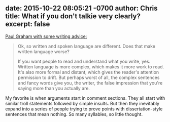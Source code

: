 date: 2015-10-22 08:05:21 -0700
author: Chris
title: What if you don't talkie very clearly?
excerpt: false
----

[Paul Graham with some writing advice:](http://paulgraham.com/talk.html)

> Ok, so written and spoken language are different. Does that make written language worse?
> 
> If you want people to read and understand what you write, yes. Written language is more complex, which makes it more work to read. It's also more formal and distant, which gives the reader's attention permission to drift. But perhaps worst of all, the complex sentences and fancy words give you, the writer, the false impression that you're saying more than you actually are.

My favorite is when arguments start in comment sections. They all start with similar troll statements followed by simple insults. But then they inevitably expand into a series of people trying to prove points with dissertation-style sentences that mean nothing. So many syllables, so little thought.